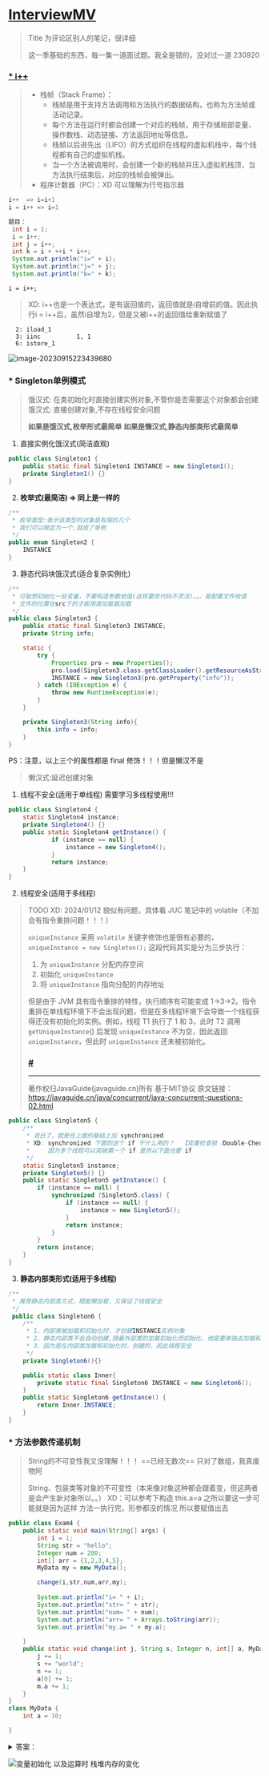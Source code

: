 # [InterviewMV](https://blog.csdn.net/qq_42999092/article/details/109068522)

> Title 为评论区别人的笔记，很详细
>
> 这一季基础的东西，每一集一道面试题。我全是错的，没对过一道  230920

### [* i++](https://www.bilibili.com/video/BV1Eb411P7bP/?vd_source=0f3bf62c50d57c4a7d85b89b4d2633e0)

> - 栈帧（Stack Frame）：
>   - 栈帧是用于支持方法调用和方法执行的数据结构，也称为方法帧或活动记录。
>   - 每个方法在运行时都会创建一个对应的栈帧，用于存储局部变量、操作数栈、动态链接、方法返回地址等信息。
>   - 栈帧以后进先出（LIFO）的方式组织在线程的虚拟机栈中，每个线程都有自己的虚拟机栈。
>   - 当一个方法被调用时，会创建一个新的栈帧并压入虚拟机栈顶，当方法执行结束后，对应的栈帧会被弹出。
> - 程序计数器（PC）：XD 可以理解为行号指示器

```java
i++  => i=i+1
i = i++ => i=1 

题目：
 int i = 1;
 i = i++;
 int j = i++;
 int k = i + ++i * i++;
 System.out.println("i=" + i);
 System.out.println("j=" + j);
 System.out.println("k=" + k);
```

`i = i++;`

> XD: i++也是一个表达式，是有返回值的，返回值就是i自增前的值。因此执行i = i++后，虽然i自增为2，但是又被i++的返回值给重新赋值了

```
  2: iload_1
  3: iinc          1, 1
  6: istore_1
```

![image-20230915223439680](http://images.zzq8.cn/img/image-20230915223439680.png)





### * Singleton单例模式

> 饿汉式: 在类初始化时直接创建实例对象,不管你是否需要这个对象都会创建
> 饿汉式: 直接创建对象,不存在线程安全问题
>
> **如果是饿汉式,枚举形式最简单**
> **如果是懒汉式,静态内部类形式最简单**

1) 直接实例化饿汉式(简洁直观)

```java
public class Singleton1 {
    public static final Singleton1 INSTANCE = new Singleton1();
    private Singleton1() {}
}
```

2. **枚举式(最简洁)  => 同上是一样的**

```java
/**
 * 枚举类型:表示该类型的对象是有限的几个
 * 我们可以限定为一个,就成了单例
 */
public enum Singleton2 {
    INSTANCE
}
```

3. 静态代码块饿汉式(适合复杂实例化)

```java
/**
 * 可能想初始化一些变量，不要构造参数给值(这样要改代码不灵活)。。。是配置文件给值
 * 文件的位置在src下的才能用类加载器加载 
 */
public class Singleton3 {
    public static final Singleton3 INSTANCE;
    private String info;

    static {
        try {
            Properties pro = new Properties();
            pro.load(Singleton3.class.getClassLoader().getResourceAsStream("single.properties"));
            INSTANCE = new Singleton3(pro.getProperty("info"));
        } catch (IOException e) {
            throw new RuntimeException(e);
        }
    }

    private Singleton3(String info){
        this.info = info;
    }
}
```



PS：注意，以上三个的属性都是 final 修饰！！！但是懒汉不是

> 懒汉式:延迟创建对象

1) 线程不安全(适用于单线程)    需要学习多线程使用!!!

```java
public class Singleton4 {
    static Singleton4 instance;
    private Singleton4() {}
    public static Singleton4 getInstance() {
            if (instance == null) {
                instance = new Singleton4();
            }
            return instance;
    }
}
```

2. 线程安全(适用于多线程)

> TODO    XD: 2024/01/12 貌似有问题，具体看 JUC 笔记中的 volatile（不加会有指令重排问题！！！）
>
> `uniqueInstance` 采用 `volatile` 关键字修饰也是很有必要的， `uniqueInstance = new Singleton();` 这段代码其实是分为三步执行：
>
> 1. 为 `uniqueInstance` 分配内存空间
> 2. 初始化 `uniqueInstance`
> 3. 将 `uniqueInstance` 指向分配的内存地址
>
> 但是由于 JVM 具有指令重排的特性，执行顺序有可能变成 1->3->2。指令重排在单线程环境下不会出现问题，但是在多线程环境下会导致一个线程获得还没有初始化的实例。例如，线程 T1 执行了 1 和 3，此时 T2 调用 `getUniqueInstance`() 后发现 `uniqueInstance` 不为空，因此返回 `uniqueInstance`，但此时 `uniqueInstance` 还未被初始化。
>
> ### [#](#volatile-可以保证原子性么)
>
> ------
>
> 著作权归JavaGuide(javaguide.cn)所有 基于MIT协议 原文链接：https://javaguide.cn/java/concurrent/java-concurrent-questions-02.html

```java
public class Singleton5 {
    /**
     * 说白了，就是在上面的基础上加 synchronized
     * XD: synchronized 下面的这个 if 干什么用的？  【双重检查锁（Double-Checked Locking）】
     *     因为多个线程可以突破第一个 if 是所以下面也要 if
     */
    static Singleton5 instance;
    private Singleton5() {}
    public static Singleton5 getInstance() {
        if (instance == null) {
            synchronized (Singleton5.class) {
                if (instance == null) {
                    instance = new Singleton5();
                }
                return instance;
            }
        }
        return instance;
    }
}
```

3. **静态内部类形式(适用于多线程)**

```java
/**
 * 推荐静态内部类方式，既能懒加载，又保证了线程安全
 */
 public class Singleton6 {
    /**
     * 1、内部类被加载和初始化时，才创建INSTANCE实例对象
     * 2、静态内部类不会自动创建,随着外部类的加载初始化而初始化，他是要单独去加载和实例化的
     * 3、因为是在内部类加载和初始化时，创建的，因此线程安全
     */
    private Singleton6(){}

    public static class Inner{
        private static final Singleton6 INSTANCE = new Singleton6();
    }
    public static Singleton6 getInstance() {
        return Inner.INSTANCE;
    }
}
```



### * 方法参数传递机制

> String的不可变性我又没理解！！！   ==已经无数次==  只对了数组，我真废物阿
>
> String、包装类等对象的不可变性（本来像对象这种都会跟着变，但这两者是会产生新对象所以。。）
> XD：可以参考下构造 this.a=a 之所以要这一步可能就是因为这样  方法一执行完，形参都没的情况  所以要赋值出去

```java
public class Exam4 {
    public static void main(String[] args) {
        int i = 1;
        String str = "hello";
        Integer num = 200;
        int[] arr = {1,2,3,4,5};
        MyData my = new MyData();

        change(i,str,num,arr,my);
  
        System.out.println("i= " + i);
        System.out.println("str= " + str);
        System.out.println("num= " + num);
        System.out.println("arr= " + Arrays.toString(arr));
        System.out.println("my.a= " + my.a);

    }
    public static void change(int j, String s, Integer n, int[] a, MyData m) {
        j += 1;
        s += "world";
        n += 1;
        a[0] += 1;
        m.a += 1;
    }
}
class MyData {
    int a = 10;

}
```

<details>
    <summary>答案：</summary>
	<p>arr my变了
    i= 1
str= hello
num= 200
arr= [2, 2, 3, 4, 5]
my.a= 11
    </p>
</details>

![变量初始化 以及运算时 栈堆内存的变化](http://images.zzq8.cn/img/20201014104401137.png)

